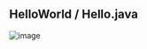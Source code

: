 ## HelloWorld / Hello.java

![image](https://user-images.githubusercontent.com/7056772/162129224-b4292e31-cce4-4e1d-b41d-6988c5e482cc.png)
